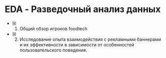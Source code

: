 # EDA - Разведочный анализ данных

- [x] 1. Общий обзор игроков foodtech
- [x] 2. Исследование опыта взаимодействия с рекламными баннерами и их эффективности в зависимости от особенностей пользовательского поведения.
